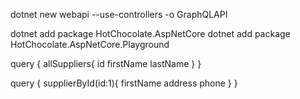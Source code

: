 dotnet new webapi --use-controllers -o GraphQLAPI

dotnet add package HotChocolate.AspNetCore
dotnet add package HotChocolate.AspNetCore.Playground


query {
    allSuppliers{
        id
        firstName
        lastName
    }
}

query {
  supplierById(id:1){
    firstName
    address
    phone
  }
}